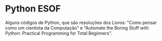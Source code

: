 # Python ESOF
Alguns códigos de Python, que são resoluções dos Livros: "Como pensar como um cientista da Computação" e "Automate the Boring Stuff with Python: Practical Programming for Total Beginners".
